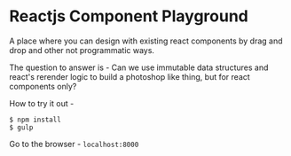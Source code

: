 Reactjs Component Playground
============================

A place where you can design with existing react components by drag and drop and other not programmatic ways.

The question to answer is - Can we use immutable data structures and react's rerender logic to build a photoshop like thing, but for react components only?

How to try it out - 

```
$ npm install
$ gulp
```

Go to the browser - `localhost:8000`